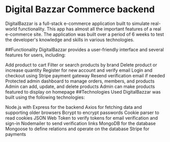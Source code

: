 # Digital Bazzar Commerce backend

DigitalBazzar is a full-stack e-commerce application built to simulate real-world functionality. This app has almost all the important features of a real e-commerce site. The application was built over a period of 6 weeks to test the developer's knowledge and skills in various technologies.

##Functionality
DigitalBazzar provides a user-friendly interface and several features for users, including:

Add product to cart
Filter or search products by brand
Delete product or increase quantity
Register for new account and verify email
Login and checkout using Stripe payment gateway
Resend verification email if needed
Protected admin dashboard to manage orders, members, and products
Admin can add, update, and delete products
Admin can make products featured to display on homepage
##Technologies Used
DigitalBazzar was built using the following technologies:

Node.js with Express for the backend
Axios for fetching data and supporting older browsers
Bcrypt to encrypt passwords
Cookie parser to read cookies
JSON Web Token to verify tokens for email verification and sign-in
Nodemailer to send verification links
MongoDB for the database
Mongoose to define relations and operate on the database
Stripe for payments


